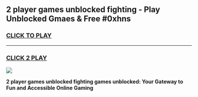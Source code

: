 
## 2 player games unblocked fighting - Play Unblocked Gmaes & Free #0xhns
<h3>
<a href="https://news.freeplayer.one?title=2_player_games_unblocked_fighting&ref=03M">CLICK TO PLAY</a></h3>
<hr>

<h3>
<a href="https://news.freeplayer.one?title=2_player_games_unblocked_fighting&ref=03M">CLICK 2 PLAY</a>
  
</h3>

<a href="https://news.freeplayer.one?title=2_player_games_unblocked_fighting&ref=03M"><img src="https://clearcache.store/games.png"></a>


**2 player games unblocked fighting games unblocked: Your Gateway to Fun and Accessible Online Gaming**
